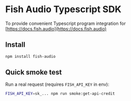 # Fish Audio Typescript SDK
To provide convenient Typescript program integration for [https://docs.fish.audio](https://docs.fish.audio)
## Install
```bash
npm install fish-audio
```

## Quick smoke test

Run a real request (requires `FISH_API_KEY` in env):

```bash
FISH_API_KEY=sk_... npm run smoke:get-api-credit
```
